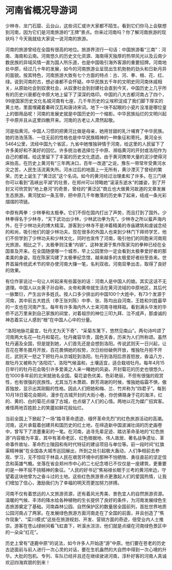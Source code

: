 # 河南省概况导游词  
少林寺、龙门石窟、云台山，这些词汇或许大家都不陌生。看到它们你马上会联想到河南，因为它们是河南旅游的“王牌”景点。你来过河南吗？你了解河南旅游的现状吗？今天我就给大家说一说河南的旅游。  

河南的旅游曾经在全国有很高的地位。旅游界流行一句话：中国旅游看“三南”：河南、海南和云南。河南悠久的历史文化资源、海南得天独厚的热带风光以及云南少数民族的异域风情一直为国人所乐道，也是中国吸引海外客源的重要招牌。河南地处中原，经过几十年的发展，如今的河南旅游业呈现出生机勃勃的劲头和日新月异的面貌。按其特色，河南旅游大致有七个方面的特点：古、河、拳、根、花、红、绿。说到河南的古，想必谁都不会怀疑。中华民族五千年的文明史同河南休戚相关，从原始社会到奴隶社会，从奴隶社会到封建社会直到今天，中国历史上几乎所有的历史兴衰都在中原大地上留下了深深的烙印。中国的八大古都河南占了四个，99座国家历史文化名城河南有七座，几千年历史的尘埃积淀成了我们脚下厚实的黄土地，里面埋藏着秦砖汉瓦和唐诗宋词。地下一块不起眼的小瓷片没准是哪位皇上的御用品呢！河南的发展史就是中国历史的一个缩影。中华民族灿烂的文明兴起于中原并且从这里四散开来。河南的古老让人肃然起敬。  

河是指黄河。中国人习惯的把黄河比做是母亲，她用甘甜的乳汁哺育了中华民族。她的浩浩荡荡、一往无前的性格也是中华民族精神的一种象征和寄托。黄河全长5464公里，流经中国九个省区，九省中她惟独钟情于河南，给这里的人民留下了许多美好和不美好的回忆。许多统治者选择位于中原、濒临黄河的开封或洛阳作为自己的都城，给这里留下了丰富的历史文化遗迹。由于黄河携带大量的泥沙使得河床抬高，在历史上黄河有“三年两决口，百年一改道”之说，豫东一带常年受黄河水灾之苦，人民生活流离失所。河水过后的地面上一无所有，黄沙湮灭了曾经的繁荣，历史上诞生了“黄泛区”这个名词。如今的黄河经过治理柔和了许多。在三门峡你可以看到“高峡出平湖”的壮景，在郑州可以领略她“滚滚东逝水”的雄姿，到了开封又可欣赏到“地上悬河”的奇景，曾经的“黄泛区”商丘也大做黄河故道的文章发展生态旅游。黄河犹如一条玉带，把中原几千年散落的历史串了起来，结成一条光彩熠熠的项链。  

中原有两拳：少林拳和太极拳。它们不但在国内打出了声势，而且打到了国外。少林拳得名于少林寺，“天下武功出少林，少林武功拳为先”。少林寺之所以蜚声海内外，在于少林功夫的博大精深。游客到少林寺不是冲着精美的寺庙建筑和虔诚念经的和尚，吸引他们的是少林功夫。现在很多的外国人也来到少林门下拜师学艺，他们不但学到了少林功夫和少林文化，同时也宣传了河南，吸引他们的同胞来河南观光旅游。相比之下，太极拳则注重“内销”。这种发源于焦作陈家沟的拳种已经在全国普及开来。在全国随便哪一个城市，早上公园里你一定会看到太极拳爱好者的那柔美的身姿。现在陈家沟建了太极拳纪念馆，越来越多的太极爱好者纷至沓来。世界首届传统武术节的举办使河南大赚一笔，名利双收。河南双拳出击，取得了良好的效果。  

有位作家说过一句让人听起来有些嚣张的话：河南人是中国人的娘。其实这话不无道理。中国人以炎黄子孙自称，炎帝和黄帝就生活在黄河流域的中原地区，其后代一脉繁衍，产生出许多姓氏。按人口多少排出的中国100个大姓中，有73个发源于河南，其中前五大姓氏（李王张刘陈）中李、张、陈均出自河南，王姓和刘姓最早的一支也在河南产生。每年有许多海内外人士来河南寻根拜祖。看到满头华发的华侨不远万里来到自己家族的祠堂，对着祖宗的神位三叩九拜、泣不成声，那虔诚的神态着实让人感到“根”在中国人心中的分量。  

“洛阳地脉花最宜，牡丹尤为天下奇”、“采菊东篱下，悠然见南山”。两句诗吟颂了河南两大名花—牡丹和菊花。牡丹雍容华贵，国色天香，历来为人们所称颂。虽然牡丹遍及全国，但是提到她，人们首先还是会想到洛阳。传说武则天一日兴起，让百花在寒冬腊月开放，百花畏惧她的权势，次日纷纷破例开放，惟独牡丹拒不开花，武则天一怒之下把牡丹从京城贬到洛阳。牡丹到洛阳后昂首怒放，香溢八方，故牡丹又被称为“洛阳花”。洛阳气候温和，土壤适宜，适合栽培牡丹。每年4月15日举行的牡丹花会吸引许多爱美之人来一睹她的风姿。开封菊花的历史也很悠久，在1000多年前的北宋就驰名全国。菊花姿色优美，色彩艳丽，不但有很强的观赏性，也有很强的民族性。尤其当万木萧疏、群芳凋谢的时候，惟独她临霜不惧，傲首独放，显示出其刚毅的性格。因此人们把她和梅、兰、竹并称为“四君子”。每到10月18日菊花会期间，漫步在古城开封的大街小巷，你仿佛臵身于花的海洋，红的、黄的、白的菊花点缀了古城，也点缀了人们的心情。两地以花为媒广招宾客。难怪两地百姓脸上的笑靥如鲜花般灿烂。  

当前全国上下掀起了一场“踏寻革命遗迹、缅怀革命先烈”的红色旅游活动的高潮。河南，这片承载着创建共和国历史的红土地，在缔造新中国波澜壮阔的历史画卷中，曾写下了浓墨重彩的一笔。在河南，追寻先辈足迹、踏访革命圣地的“红色旅游”内容极为丰富，其中有革命老区、红色根据地、伟人故居、著名战争遗址、革命事件故址、革命烈士陵园和有时代特征的建设项目与单位等。前一段时间“红旗渠精神展”在全国各大城市巡回展出，所到之处引起极大轰动，人们争相前去参观、学习，无不惊叹于林县人民在艰苦环境中的那种不怕牺牲、勇往直前的坚定信念和英雄气概。坐落在省会郑州市中心的二七纪念塔已不仅仅是一座建筑，更重要的是一种不屈不挠精神的象征。“人民的好书记”焦裕禄长眠于兰考的黄河岸边，守望着这块他曾为之奋斗过的土地。这些红色旅游景点更激起人们的爱国热情，让我们增加了信心，激励我们为了幸福的明天而更加努力拼搏。  

河南不仅有着悠远的人文旅游资源，还有着风光秀美、景色宜人的自然旅游资源。温暖的气候、丰沛的降水给各种植物的生长提供了良好的条件，为河南发展绿色生态旅游奠定了基础。河南森林公园、自然保护区的数量居全国前列，首批世界地质公园河南占了两家。在发展绿色旅游方面河南走在了全国的前面，并且创造了“焦作现象”、“栾川模式”这些在旅游规划、开发、营销方面的奇迹，倍受业内人士推崇。游客在苍山绿树间看飞虹直下，听溪水淙淙，他们就是点缀在河南绿色景区中的一朵朵“红花”。  

历史上曾有“逐鹿中原”的说法，如今许多人开始逐“游”中原。他们要在苍老的历史古迹面前与前人进行一次心灵的对话，要在生机盎然的大自然中得到一次心境的升华。大批的包机、专列、车队已经并且还在继续驶进河南，淳朴好客的河南人真诚欢迎四海宾朋的到来！  
<!-- Last processed: 2025-07-22 03:44:21 -->
